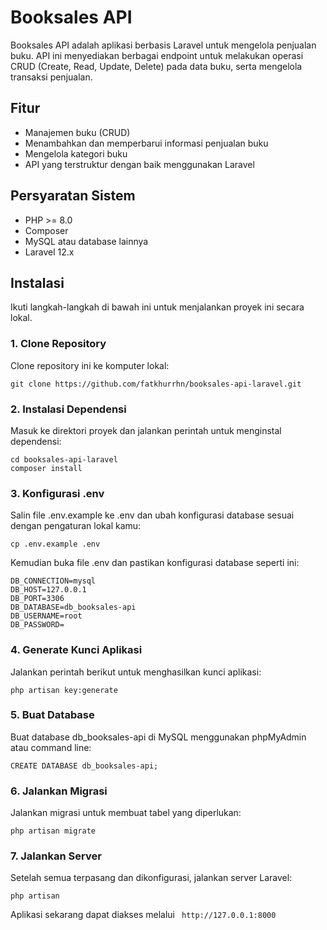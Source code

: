 # Booksales API

Booksales API adalah aplikasi berbasis Laravel untuk mengelola penjualan buku. API ini menyediakan berbagai endpoint untuk melakukan operasi CRUD (Create, Read, Update, Delete) pada data buku, serta mengelola transaksi penjualan. 

## Fitur

- Manajemen buku (CRUD)
- Menambahkan dan memperbarui informasi penjualan buku
- Mengelola kategori buku
- API yang terstruktur dengan baik menggunakan Laravel

## Persyaratan Sistem

- PHP >= 8.0
- Composer
- MySQL atau database lainnya
- Laravel 12.x

## Instalasi

Ikuti langkah-langkah di bawah ini untuk menjalankan proyek ini secara lokal.

### 1. Clone Repository

Clone repository ini ke komputer lokal:

```
git clone https://github.com/fatkhurrhn/booksales-api-laravel.git
```

### 2. Instalasi Dependensi

Masuk ke direktori proyek dan jalankan perintah untuk menginstal dependensi:

```
cd booksales-api-laravel
composer install
```
### 3. Konfigurasi .env

Salin file .env.example ke .env dan ubah konfigurasi database sesuai dengan pengaturan lokal kamu:

```
cp .env.example .env
```

Kemudian buka file .env dan pastikan konfigurasi database seperti ini:

```
DB_CONNECTION=mysql
DB_HOST=127.0.0.1
DB_PORT=3306
DB_DATABASE=db_booksales-api
DB_USERNAME=root
DB_PASSWORD=
```

### 4. Generate Kunci Aplikasi

Jalankan perintah berikut untuk menghasilkan kunci aplikasi:

```
php artisan key:generate
```

### 5. Buat Database

Buat database db_booksales-api di MySQL menggunakan phpMyAdmin atau command line:

```
CREATE DATABASE db_booksales-api;
```

### 6. Jalankan Migrasi

Jalankan migrasi untuk membuat tabel yang diperlukan:

```
php artisan migrate
```

### 7. Jalankan Server

Setelah semua terpasang dan dikonfigurasi, jalankan server Laravel:

```
php artisan 
```

Aplikasi sekarang dapat diakses melalui ``` http://127.0.0.1:8000```
